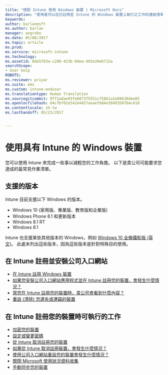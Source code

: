 ```yaml
---
title: "搭配 Intune 使用 Windows 裝置 | Microsoft Docs"
description: "使用者可以在已註冊至 Intune 的 Windows 裝置上執行之工作的連結清單"
keywords: 
author: barlanmsft
ms.author: barlan
manager: angrobe
ms.date: 05/08/2017
ms.topic: article
ms.prod: 
ms.service: microsoft-intune
ms.technology: 
ms.assetid: 0de5f03a-c288-423b-b9ea-493a39eb715a
searchScope:
- User help
ROBOTS: 
ms.reviewer: priyar
ms.suite: ems
ms.custom: intune-enduser
ms.translationtype: Human Translation
ms.sourcegitcommit: 9ff1adae93fe6873f5551cf58b1a2e89638dee85
ms.openlocfilehash: 64cfbf02e54244457aeaefb84e3049350764c410
ms.contentlocale: zh-tw
ms.lasthandoff: 05/23/2017


---
```


# <a name="using-your-windows-device-with-intune"></a>使用具有 Intune 的 Windows 裝置

您可以使用 Intune 來完成一些事以減輕您的工作負擔。 以下是貴公司可能要求您達成的最常見作業清單。

## <a name="supported-versions"></a>支援的版本

Intune 目前支援以下 Windows 的版本。

* Windows 10 (家用版、專業版、教育版和企業版)
* Windows Phone 8.1 和更新版本
* Windows 8.1 RT
* Windows 8.1

Intune 也支援某些其他版本的 Windows，例如 [Windows 10 全像攝影版 (英文)](https://www.microsoft.com/hololens)。 此處未列出這些版本，因為這些版本是針對特殊目的使用。

## <a name="enrolling-into-intune-and-installing-the-company-portal"></a>在 Intune 註冊並安裝公司入口網站

- [在 Intune 註冊 Windows 裝置](enroll-your-device-in-intune-windows.md)
- [如果您安裝公司入口網站應用程式並在 Intune 註冊您的裝置，會發生什麼情況？](what-happens-if-you-install-the-company-portal-app-and-enroll-your-device-in-intune-windows.md)
- [當您在 Intune 註冊您的裝置時，貴公司會看到什麼內容？](what-info-can-your-company-see-when-you-enroll-your-device-in-intune.md)
- [重設 (清除) 您遺失或遭竊的裝置](reset-erase-your-device-cpwebsite.md)

## <a name="things-you-can-do-when-your-device-is-enrolled-in-intune"></a>在 Intune 註冊您的裝置時可執行的工作

- [加密您的裝置](encrypt-your-device-windows.md)
- [設定或變更密碼](set-or-change-your-password-windows.md)
- [從 Intune 取消註冊您的裝置](unenroll-your-device-from-intune-windows.md)
- [如果從 Intune 取消註冊裝置，會發生什麼情況？](what-happens-if-you-unenroll-your-device-from-intune-windows.md)
- [使用公司入口網站重設您的裝置會發生什麼情況？](what-happens-if-you-reset-your-device-using-the-company-portal-windows.md)
- [關閉 Microsoft 使用狀況資料收集](turn-off-microsoft-usage-data-collection-windows.md)
- [手動同步您的裝置](sync-your-device-manually-windows.md)

